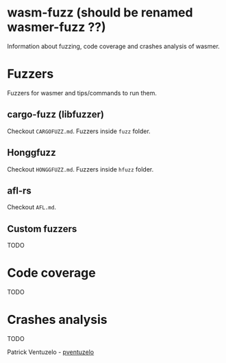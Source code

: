 # wasm-fuzz (should be renamed wasmer-fuzz ??)

Information about fuzzing, code coverage and crashes analysis of wasmer.

# Fuzzers

Fuzzers for wasmer and tips/commands to run them.

## cargo-fuzz (libfuzzer)

Checkout `CARGOFUZZ.md`.
Fuzzers inside `fuzz` folder.

## Honggfuzz

Checkout `HONGGFUZZ.md`.
Fuzzers inside `hfuzz` folder.

## afl-rs

Checkout `AFL.md`.

## Custom fuzzers

TODO

# Code coverage

TODO

# Crashes analysis

TODO

Patrick Ventuzelo - [pventuzelo](https://github.com/pventuzelo)